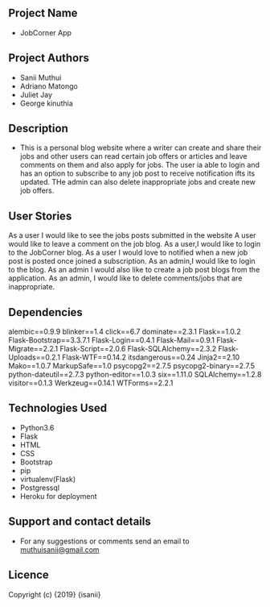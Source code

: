 ## Project Name
- JobCorner App

## Project Authors
- Sanii Muthui
- Adriano Matongo
- Juliet Jay
- George kinuthia

## Description
- This is a personal blog website where a writer can create and share their jobs and other users can read certain job offers or articles and leave comments on them and also apply for jobs. The user ia able to login and has an option to subscribe to any job post to receive notification ifts its updated. THe admin can also delete inappropriate jobs and create new job offers.

## User Stories
As a user I would like to see the jobs posts submitted in the website
A user would like to leave a comment on the job blog.
As a user,I would like to login to the JobCorner blog.
As a user I would love to notified when a new job post is posted once joined a subscription.
As an admin,I would like to login to the blog.
As an admin I would also like to create a job post blogs from the application.
As an admin, I would like to delete comments/jobs that are inappropriate.

## Dependencies
alembic==0.9.9
blinker==1.4
click==6.7
dominate==2.3.1
Flask==1.0.2
Flask-Bootstrap==3.3.7.1
Flask-Login==0.4.1
Flask-Mail==0.9.1
Flask-Migrate==2.2.1
Flask-Script==2.0.6
Flask-SQLAlchemy==2.3.2
Flask-Uploads==0.2.1
Flask-WTF==0.14.2
itsdangerous==0.24
Jinja2==2.10
Mako==1.0.7
MarkupSafe==1.0
psycopg2==2.7.5
psycopg2-binary==2.7.5
python-dateutil==2.7.3
python-editor==1.0.3
six==1.11.0
SQLAlchemy==1.2.8
visitor==0.1.3
Werkzeug==0.14.1
WTForms==2.2.1

## Technologies Used
- Python3.6
- Flask
- HTML
- CSS
- Bootstrap
- pip
- virtualenv(Flask)
- Postgressql
- Heroku for deployment

## Support and contact details

- For any suggestions or comments send an email to muthuisanii@gmail.com

## Licence

 Copyright (c) {2019} {isanii}